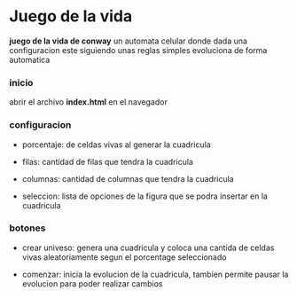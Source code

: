 # Juego de la vida

**juego de la vida de conway** un automata celular donde dada una configuracion este siguiendo unas reglas simples evoluciona de forma automatica 

### inicio

abrir el archivo **index.html** en el navegador

### configuracion
- porcentaje: de celdas vivas al generar la cuadricula

- filas: cantidad de filas que tendra la cuadricula

- columnas: cantidad de columnas que tendra la cuadricula

- seleccion: lista de opciones de la figura que se podra insertar en la cuadricula

### botones
- crear univeso: genera una cuadricula y coloca una cantida de celdas vivas aleatoriamente segun el porcentage seleccionado

- comenzar: inicia la evolucion de la cuadricula, tambien permite pausar la evolucion para poder realizar cambios
